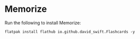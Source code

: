 # Memorize

Run the following to install Memorize:

```
flatpak install flathub io.github.david_swift.Flashcards -y
```
